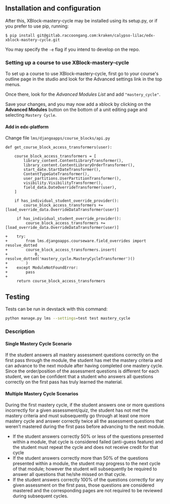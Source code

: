 ## Installation and configuration

After this, XBlock-mastery-cycle may be installed using its setup.py, or if you prefer to use pip, running:

    $ pip install git@gitlab.raccoongang.com:kraken/calypso-lilac/edx-xblock-mastery-cycle.git

You may specify the `-e` flag if you intend to develop on the repo.

### Setting up a course to use XBlock-mastery-cycle

To set up a course to use XBlock-mastery-cycle, first go to your course's outline page in the studio and look
for the Advanced settings link in the top menus.

Once there, look for the *Advanced Modules List* and add `"mastery_cycle"`.

Save your changes, and you may now add a xblock by clicking on the **Advanced Modules** button on the bottom of a
unit editing page and selecting `Mastery Cycle`.

#### Add in edx-platform

Change file `lms/djangoapps/course_blocks/api.py`

````
def get_course_block_access_transformers(user):
    
    course_block_access_transformers = [
        library_content.ContentLibraryTransformer(),
        library_content.ContentLibraryOrderTransformer(),
        start_date.StartDateTransformer(),
        ContentTypeGateTransformer(),
        user_partitions.UserPartitionTransformer(),
        visibility.VisibilityTransformer(),
        field_data.DateOverrideTransformer(user),
    ]

    if has_individual_student_override_provider():
        course_block_access_transformers += [load_override_data.OverrideDataTransformer(user)]

     if has_individual_student_override_provider():
         course_block_access_transformers += [load_override_data.OverrideDataTransformer(user)]

+    try:
+        from lms.djangoapps.courseware.field_overrides import resolve_dotted
+        course_block_access_transformers.insert(
+            0, resolve_dotted('mastery_cycle.MasteryCycleTransformer')()
+        )
+    except ModuleNotFoundError:
+        pass
+
     return course_block_access_transformers
````

## Testing

Tests can be run in devstack with this command:

```sh
python manage.py lms --settings=test test mastery_cycle
```


### Description

#### Single Mastery Cycle Scenario 
If the student answers all mastery assessment questions correctly on the first pass  through the module, 
the student has met the mastery criteria and can advance to the  next module after having completed one mastery cycle. 
Since the order/position of the  assessment questions is different for each student, 
we can be confident that a student  who answers all questions correctly on the first pass has truly learned the material.

#### Multiple Mastery Cycle Scenarios 
During the first mastery cycle, if the student answers one or more questions incorrectly for a given assessment/quiz, 
the student has not met the mastery criteria and must subsequently go through at least one more mastery cycle 
and answer correctly twice all the assessment questions that weren’t mastered during the first pass before advancing to the next module.

- If the student answers correctly 50% or less of the questions presented within a module, that cycle is considered failed (anti-guess feature) and the student  must repeat the cycle and does not receive credit for that cycle
- If the student answers correctly more than 50% of the questions presented  within a module, the student may progress to the next cycle of that module;  however the student will subsequently be required to answer all questions that  he/she missed on that cycle. 
- If the student answers correctly 100% of the questions correctly for any given  assessment on the first pass, those questions are considered mastered and  the corresponding pages are not required to be reviewed during subsequent cycles.
